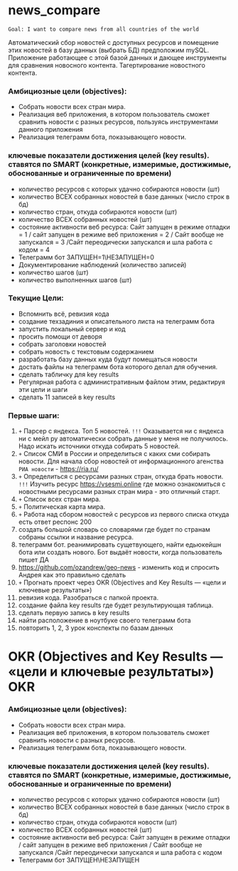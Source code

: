 # news_compare
`Goal: I want to compare news from all countries of the world`

Автоматический сбор новостей с доступных ресурсов и помещение этих новостей в базу данных (выбрать БД) предположим mySQL.
Приложение работающее с этой базой данных и дающее инструменты для сравнения новосного контента. Тагертирование новостного контента. 

### Амбициозные цели (objectives):
- Собрать новости всех стран мира.
- Реализация веб приложения, в котором пользователь сможет сравнить новости с разных ресурсов, пользуясь инструментами данного приложения
- Реализация телеграмм бота, показывающего новости. 

### ключевые показатели достижения целей (key results). ставятся по SMART (конкретные, измеримые, достижимые, обоснованные и ограниченные по времени)
- количество ресурсов с которых удачно собираются новости (шт)
- количество ВСЕХ собранных новостей в базе данных (число строк в бд)
- количество стран, откуда собираются новости (шт)
- количество ВСЕХ собранных новостей (шт)
- состояние активности веб ресурса: Сайт запущен в режиме отладки = 1 / сайт запущен в режиме веб приложения = 2  / Сайт вообще не запускался = 3 /Сайт переодически запускался и шла работа с кодом = 4
- Телеграмм бот ЗАПУЩЕН=1\НЕЗАПУЩЕН=0
- Документирование наблюдений (количество записей)
- количество шагов (шт)
- количество выполненных шагов (шт)


### Текущие Цели:
- Вспомнить всё, ревизия кода
- создание техзадиния и описательного листа на телеграмм бота 
- запустить локальный сервер и код
- просить помощи от деворя
- собрать заголовки новостей
- собрать новость с текстовым содержанием
- разработать базу данных куда будут помещаться новости
- достать файлы на телеграмм бота которого делал для обучения.
- сделать табличку для key results
- Регулярная работа с административным файлом этим, редактируя эти цели и шаги
- сделать 11 записей в key results

### Первые шаги:

1) `+` Парсер с яндекса. Топ 5 новостей.  `!!!`  Оказывается ни с яндекса ни с мейл ру автоматически собрать данные у меня не получилось. Надо искать источники откуда собирать 5 новостей. 
2) `+` Список СМИ в России и определиться с каких сми собирать новости. Для начала сбор новостей от информационного агенства `РИА новости` - https://ria.ru/
3) `+` Определиться с ресурсами разных стран, откуда брать новости. `!!!` Изучить ресурс https://vsesmi.online где можно ознакомиться с новостными ресурсами разных стран мира - это отличный старт.
4) `+` Список всех стран мира.
5) `+` Политическая карта мира.
6) `+` Работа над сбором новостей с ресурсов из первого списка откуда есть ответ респонс 200
7) создать большой словарь со словарями где будет по странам собраны ссылки и название ресурса.
8) телеграмм бот. реанимировать сущетвующего, найти едьюкейшн бота или создать нового. Бот выдаёт новости, когда пользователь пишет ДА
9) https://github.com/ozandrew/geo-news  - изменить код и спросить Андрея как это правильно сделать
10) `+` Прогнать проект через OKR (Objectives and Key Results — «цели и ключевые результаты»)
11) ревизия кода. Разобраться с папкой проекта. 
12) создание файла key results где будет результирующая таблица. 
13) сделать первую запись в key results
14) найти расположение в ноутбуке своего телеграмм бота
15) повторить 1, 2, 3 урок конспекты по базам данных


# OKR (Objectives and Key Results — «цели и ключевые результаты») OKR 

### Амбициозные цели (objectives):
- Собрать новости всех стран мира.
- Реализация веб приложения, в котором пользователь сможет сравнить новости с разных ресурсов. 
- Реализация телеграмм бота, показывающего новости. 

### ключевые показатели достижения целей (key results). ставятся по SMART (конкретные, измеримые, достижимые, обоснованные и ограниченные по времени)
- количество ресурсов с которых удачно собираются новости (шт)
- количество ВСЕХ собранных новостей в базе данных (число строк в бд)
- количество стран, откуда собираются новости (шт)
- количество ВСЕХ собранных новостей (шт)
- состояние активности веб ресурса: Сайт запущен в режиме отладки / сайт запущен в режиме веб приложения / Сайт вообще не запускался /Сайт переодически запускался и шла работа с кодом 
- Телеграмм бот ЗАПУЩЕН\НЕЗАПУЩЕН

